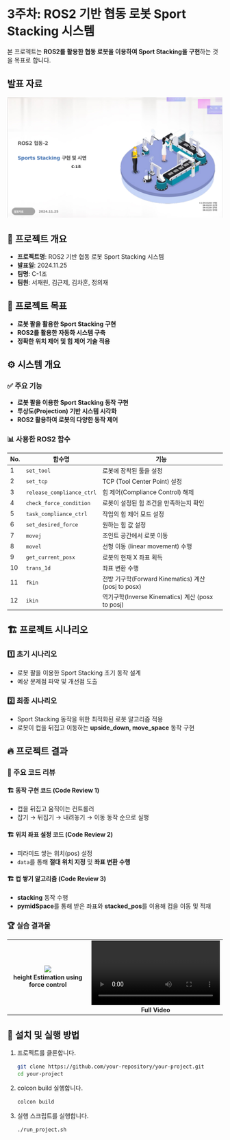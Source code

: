 # 3주차: ROS2 기반 협동 로봇 Sport Stacking 시스템

본 프로젝트는 **ROS2를 활용한 협동 로봇을 이용하여 Sport Stacking을 구현**하는 것을 목표로 합니다.

## 발표 자료  
[![발표](docs/pdf.png)](docs/발표자료.pdf)

## 📌 프로젝트 개요
- **프로젝트명**: ROS2 기반 협동 로봇 Sport Stacking 시스템
- **발표일**: 2024.11.25
- **팀명**: C-1조
- **팀원**: 서재원, 김근제, 김차훈, 정의재

## 🎯 프로젝트 목표
- **로봇 팔을 활용한 Sport Stacking 구현**
- **ROS2를 활용한 자동화 시스템 구축**
- **정확한 위치 제어 및 힘 제어 기술 적용**

## ⚙️ 시스템 개요
### ✅ 주요 기능
- **로봇 팔을 이용한 Sport Stacking 동작 구현**
- **투상도(Projection) 기반 시스템 시각화**
- **ROS2 활용하여 로봇의 다양한 동작 제어**

### 📊 사용한 ROS2 함수
| No. | 함수명 | 기능 |
|----|---------|--------------------------------------------------|
| 1  | `set_tool` | 로봇에 장착된 툴을 설정 |
| 2  | `set_tcp` | TCP (Tool Center Point) 설정 |
| 3  | `release_compliance_ctrl` | 힘 제어(Compliance Control) 해제 |
| 4  | `check_force_condition` | 로봇이 설정된 힘 조건을 만족하는지 확인 |
| 5  | `task_compliance_ctrl` | 작업의 힘 제어 모드 설정 |
| 6  | `set_desired_force` | 원하는 힘 값 설정 |
| 7  | `movej` | 조인트 공간에서 로봇 이동 |
| 8  | `movel` | 선형 이동 (linear movement) 수행 |
| 9  | `get_current_posx` | 로봇의 현재 X 좌표 획득 |
| 10 | `trans_1d` | 좌표 변환 수행 |
| 11 | `fkin` | 전방 기구학(Forward Kinematics) 계산 (posj to posx) |
| 12 | `ikin` | 역기구학(Inverse Kinematics) 계산 (posx to posj) |

## 🏗️ 프로젝트 시나리오
### 1️⃣ 초기 시나리오
- 로봇 팔을 이용한 Sport Stacking 초기 동작 설계
- 예상 문제점 파악 및 개선점 도출

### 2️⃣ 최종 시나리오
- Sport Stacking 동작을 위한 최적화된 로봇 알고리즘 적용
- 로봇이 컵을 뒤집고 이동하는 **upside_down, move_space** 동작 구현

## 🔥 프로젝트 결과
### 📌 주요 코드 리뷰
#### 🏗️ 동작 구현 코드 (Code Review 1)
- 컵을 뒤집고 움직이는 컨트롤러
- 잡기 → 뒤집기 → 내려놓기 → 이동 동작 순으로 실행

#### 🏗️ 위치 좌표 설정 코드 (Code Review 2)
- 피라미드 쌓는 위치(pos) 설정
- `data`를 통해 **절대 위치 지정** 및 **좌표 변환 수행**

#### 🏗️ 컵 쌓기 알고리즘 (Code Review 3)
- **stacking** 동작 수행
- **pymidSpace**를 통해 받은 좌표와 **stacked_pos**를 이용해 컵을 이동 및 적재

### 🏆 실습 결과물
<table>
  <tr>
    <td align="center">
      <img src="docs/stack1.gif" width="295">
      <br><b>height Estimation using force control</b></br>
    </td>
    <td align="center">
    <video width="300" controls>
    <source src="docs/final.mp4" type="video/mp4">
    </video>
      <br><b>Full Video</b></br>
    </td>
  </tr>
</table>

## 🚀 설치 및 실행 방법
1. 프로젝트를 클론합니다.
   ```bash
   git clone https://github.com/your-repository/your-project.git
   cd your-project
   ```

2. colcon build 실행합니다. 
   ```bash
   colcon build 
   ```
3. 실행 스크립트를 실행합니다.
   ```bash
   ./run_project.sh
